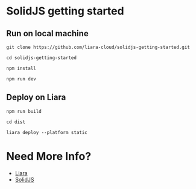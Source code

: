 # SolidJS getting started
## Run on local machine
```
git clone https://github.com/liara-cloud/solidjs-getting-started.git
```
```
cd solidjs-getting-started
```
```
npm install
```
```
npm run dev
```

## Deploy on Liara
```
npm run build
```
```
cd dist
```
```
liara deploy --platform static
```

# Need More Info?
- [Liara](https://docs.liara.ir/paas/nodejs/related-apps/solidjs)
- [SolidJS](https://docs.solidjs.com/)
